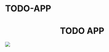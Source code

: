 # TODO-APP
<center><h1>TODO APP</h1></center>
<img src="https://github.com/sahil8700/TODO-APP/blob/master/Screenshot%202020-04-01%20at%204.43.34%20PM.png">
